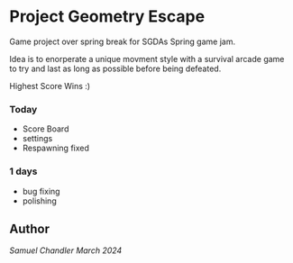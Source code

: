 # Project Geometry Escape 

Game project over spring break for SGDAs Spring game jam. 

Idea is to enorperate a unique movment style with a survival arcade game to try and last as long as possible before being defeated.

Highest Score Wins :)

### Today 
- Score Board
- settings 
- Respawning fixed

### 1 days 
- bug fixing 
- polishing


## Author 
*Samuel Chandler*
*March 2024*